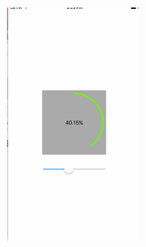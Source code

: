 



   
![image](https://github.com/ZhengYaWei1992/ZWProgressView/blob/master/Untitled3.gif)









